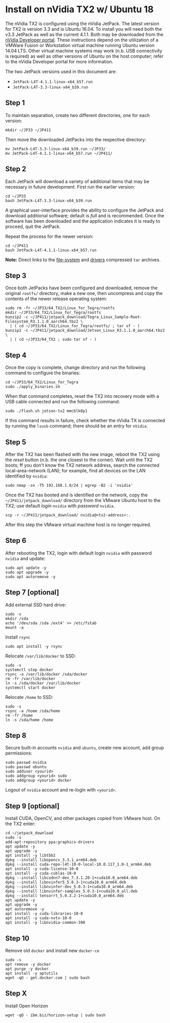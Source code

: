 # Install on nVidia TX2 w/ Ubuntu 18

The nVidia TX2 is configured using the nVidia JetPack.  The latest version for TX2 is version 3.3 and is Ubuntu 16.04.  To install you will need both the v3.3 JetPack as well as the current 4.1.1.  Both may be downloaded from the [nVidia Developer portal][nvidia-developer].  These instructions depend on the utilization of a VMWare Fusion or Workstation virtual machine running Ubuntu version 14.04 LTS. Other virtual machine systems may work (n.b. USB connectivity is required) as well as other versions of Ubuntu on the host computer; refer to the nVidia Developer portal for more information.

[nvidia-developer]: https://developer.nvidia.com/embedded/jetpack

The two JetPack versions used in this document are:

+ `JetPack-L4T-4.1.1-linux-x64_b57.run`
+ `JetPack-L4T-3.3-linux-x64_b39.run`

## Step 1 
To maintain separation, create two different directories, one for each version:

```
mkdir ~/JP33 ~/JP411
```

Then move the downloaded JetPacks into the respective directory:

```
mv JetPack-L4T-3.3-linux-x64_b39.run ~/JP33/
mv JetPack-L4T-4.1.1-linux-x64_b57.run ~/JP411/
```
## Step 2
Each JetPack will download a variety of additional items that may be necessary in future development.  First run the earlier version:

```
cd ~/JP33 
bash JetPack-L4T-3.3-linux-x64_b39.run
```

A graphical user-interface provides the ability to configure the JetPack and download additional software; default is _full_ and is recommended.  Once the software has been downloaded and the application indicates it is ready to proceed, quit the JetPack.

Repeat the process for the newer version:

```
cd ~/JP411
bash JetPack-L4T-4.1.1-linux-x64_b57.run
```

**Note:** Direct links to the [file-system][jetpack-411-filesystem] and [drivers][jetpack-411-drivers] compressed `tar` archives.

[jetpack-411-filesystem]: https://developer.nvidia.com/embedded/dlc/l4t-sample-root-filesystem-31-1-0
[jetpack-411-drivers]: https://developer.nvidia.com/embedded/dlc/l4t-jetson-xavier-driver-package-31-1-0

## Step 3
Once both JetPacks have been configured and downloaded, remove the original `rootfs/` directory, make a new one, then uncompress and copy the contents of the newer release operating system:

```
sudo rm -fr ~/JP33/64_TX2/Linux_for_Tegra/rootfs
mkdir ~/JP33/64_TX2/Linux_for_Tegra/rootfs
bunzip2 -c ~/JP411/jetpack_download/Tegra_Linux_Sample-Root-Filesystem_R3.1.1.0_aarch64.tbz2 \
  | ( cd ~/JP33/64_TX2/Linux_for_Tegra/rootfs/ ; tar xf - )
bunzip2 -c ~/JP411/jetpack_download/Jetson_Linux_R3.1.1.0_aarch64.tbz2 \
  | ( cd ~/JP33/64_TX2 ; sudo tar xf - )
```

## Step 4
Once the copy is complete, change directory and run the following command to configure the binaries:

```
cd ~/JP33/64_TX2/Linux_for_Tegra
sudo ./apply_binaries.sh
```

When that command completes, reset the TX2 into recovery mode with a USB cable connected and run the following command:

```
sudo ./flash.sh jetson-tx2 mmcblk0p1
```
If this command results in failure, check whether the nVidia TX is connected by running the `lsusb` command; there should be an entry for `nVidia`.

## Step 5

After the TX2 has been flashed with the new image, reboot the TX2 using the _reset_ button (n.b. the one closest to the corner).  Wait until the TX2 boots; ff you don't know the TX2 network address, search the connected local-area-network (LAN); for example, find all devices on the LAN identified by `nvidia`:

```
sudo nmap -sn -T5 192.168.1.0/24 | egrep -B2 -i 'nvidia'
```

Once the TX2 has booted and is identified on the network, copy the `~/JP411/jetpack_download/` directory from the VMware Ubuntu host to the TX2; use default _login_ `nvidia` with _password_ `nvidia`.

```
scp -r ~/JP411/jetpack_download/ nvidia@<tx2-address>:.
```

After this step the VMware virtual machine host is no longer required.

## Step 6
After rebooting the TX2, login with default login `nvidia` with password `nvidia` and update:

```
sudo apt update -y
sudo apt upgrade -y
sudo apt autoremove -y
```

## Step 7 \[optional\]
Add external SSD hard drive:

```
sudo -s
mkdir /sda
echo '/dev/sda /sda /ext4' >> /etc/fstab
mount -a
```

Install `rsync`

```
sudo apt install -y rsync
```

Relocate `/var/lib/docker` to SSD:

```
sudo -s
systemctl stop docker
rsync -a /var/lib/docker /sda/docker
rm -fr /var/lib/docker
ln -s /sda/docker /var/lib/docker
systemctl start docker
```

Relocate `/home` to SSD:

```
sudo -s
rsync -a /home /sda/home
rm -fr /home
ln -s /sda/home /home
```

## Step 8
Secure built-in accounts `nvidia` and `ubuntu`, create new account, add group permissions:

```
sudo passwd nvidia
sudo passwd ubuntu
sudo adduser <yourid>
sudo addgroup <yourid> sudo
sudo addgroup <yourid> docker
```

Logout of `nvidia` account and re-login with `<yourid>`.

## Step 9 \[optional\]

Install CUDA, OpenCV, and other packages copied from VMware host. On the TX2 enter:

```
cd ~/jetpack_download
sudo -s
add-apt-repository ppa:graphics-drivers
apt update -y
apt upgrade -y
apt install -y libtbb2
dpkg --install libopencv_3.3.1_arm64.deb
dpkg --install cuda-repo-l4t-10-0-local-10.0.117_1.0-1_arm64.deb
apt install -y cuda-license-10-0
apt install -y cuda-cublas-10-0
dpkg --install libcudnn7-dev_7.3.1.20-1+cuda10.0_arm64.deb
dpkg --install libnvinfer5_5.0.3-1+cuda10.0_arm64.deb 
dpkg --install libnvinfer-dev_5.0.3-1+cuda10.0_arm64.deb 
dpkg --install libnvinfer-samples_5.0.3-1+cuda10.0_all.deb
dpkg --install tensorrt_5.0.3.2-1+cuda10.0_arm64.deb 
apt update -y
apt upgrade -y
apt autoremove -y
apt install -y cuda-libraries-10-0
apt install -y cuda-nvtx-10-0
apt install -y libnvidia-common-390
```

## Step 10
Remove old `docker` and install new `docker-ce`

```
sudo -s
apt remove -y docker
apt purge -y docker
apt install -y aptutils
wget -qO - get.docker.com | sudo bash
```

## Step X
Install Open Horizon

```
wget -qO - ibm.biz/horizon-setup | sudo bash
```





